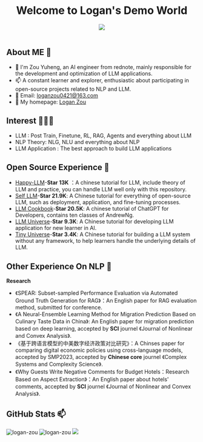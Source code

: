 <!-- 图片 -->
<h1 align="center">
   Welcome to Logan's Demo World
</h1>

<div align="center" ><img order-radius="100px" src="https://user-images.githubusercontent.com/88621342/202923774-e8529a32-8047-4fad-98e0-71b550230481.jpg"/></div>
<br>

## About ME 👋

- 🔭 I'm Zou Yuheng, an AI engineer from rednote, mainly responsible for the development and optimization of LLM applications.
- 📫 A constant learner and explorer, enthusiastic about participating in open-source projects related to NLP and LLM.
- 💬 Email: [loganzou0421@163.com](loganzou0421@163.com)
- 📄 My homepage: [Logan Zou](https://logan-zou.github.io/)
 
## Interest 👨🏽‍💻

- LLM : Post Train, Finetune, RL, RAG, Agents and everything about LLM 
- NLP Theory: NLG, NLU and everything about NLP
- LLM Application : The best approach to build LLM applications

## Open Source Experience 👯

- [Happy-LLM](https://github.com/datawhalechina/happy-llm)-**Star 13K** ：A chinese tutorial for LLM, include theory of LLM and practice, you can handle LLM well only with this repository.
- [Self LLM](https://github.com/datawhalechina/self-llm)-**Star 21.9K**: A Chinese tutorial for everything of open-source LLM, such as deployment, application, and fine-tuning processes.
- [LLM Cookbook](https://github.com/datawhalechina/llm-cookbook)-**Star 20.5K**: A chinese tutorial of ChatGPT for Developers, contains ten classes of AndrewNg.
- [LLM Universe](https://github.com/datawhalechina/llm-universe)-**Star 9.3K**: A Chinese tutorial for developing LLM application for new learner in AI.
- [Tiny Universe](https://github.com/datawhalechina/tiny-universe)-**Star 3.4K**: A Chinese tutorial for building a LLM system without any framework, to help learners handle the underlying details of LLM.

## Other Experience On NLP 🔬 

**Research**

- 《SPEAR: Subset-sampled Performance Evaluation via Automated Ground Truth Generation for RAG》：An English paper for RAG evaluation method, submitted for conference.
- 《A Neural-Ensemble Learning Method for Migration Prediction Based on Culinary Taste Data in China》: An English paper for migration prediction based on deep learning, accepted by **SCI** journel 《Journal of Nonlinear and Convex Analysis》.
- 《基于跨语言模型的中美数字经济政策对比研究》：A Chinses paper for comparing digital economic policies using cross-language models, accepted by SMP2023, accepted by **Chinese core** journel 《Complex Systems and Complexity Science》.
- 《Why Guests Write Negative Comments for Budget Hotels：Research Based on Aspect Extraction》：An English paper about hotels' comments, accepted by **SCI** journel 《Journal of Nonlinear and Convex Analysis》.

## GitHub Stats 📫

<img src="https://github-readme-stats.vercel.app/api/top-langs?username=logan-zou&layout=compact&include_all_commits=true&count_private=true&show_icons=true&line_height=20&title_color=7A7ADB&icon_color=2234AE&text_color=D3D3D3&bg_color=0,000000,130F40" alt="logan-zou" />

<img src="https://github-readme-stats.vercel.app/api?username=logan-zou&show_icons=true&line_height=20&title_color=7A7ADB&icon_color=2234AE&text_color=D3D3D3&bg_color=0,000000,130F40&include_all_commits=true&count_private=true" alt="logan-zou" />

<img src="https://github-readme-streak-stats.herokuapp.com/?user=logan-zou&border=D3D3D3&sideNums=7A7ADB&background=130F40&stroke=6842DB&currStreakNum=7A7ADB&ring=5B3CDD&fire=D3D351&currStreakLabel=D3D3D3&sideLabels=D3D3D3&dates=A3A3A3" />

</div>

